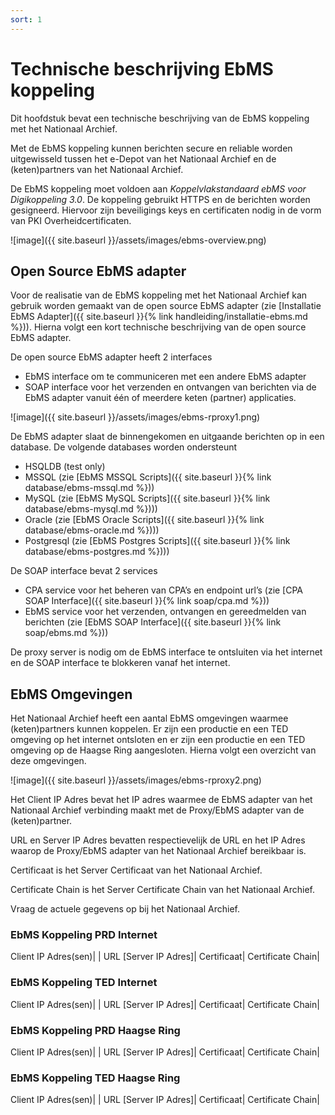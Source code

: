 ```yaml
---
sort: 1
---
```


# Technische beschrijving EbMS koppeling

Dit hoofdstuk bevat een technische beschrijving van de EbMS koppeling met het Nationaal Archief.

Met de EbMS koppeling kunnen berichten secure en reliable worden uitgewisseld tussen het e-Depot van het Nationaal Archief en de (keten)partners van het Nationaal Archief.

De EbMS koppeling moet voldoen aan *Koppelvlakstandaard ebMS voor Digikoppeling 3.0*. De koppeling gebruikt HTTPS en de berichten worden gesigneerd. Hiervoor zijn beveiligings keys en certificaten nodig in de vorm van PKI Overheidcertificaten.

![image]({{ site.baseurl }}/assets/images/ebms-overview.png)

## Open Source EbMS adapter

Voor de realisatie van de EbMS koppeling met het Nationaal Archief kan gebruik worden gemaakt van de open source EbMS adapter (zie [Installatie EbMS Adapter]({{ site.baseurl }}{% link handleiding/installatie-ebms.md %})). Hierna volgt een kort technische beschrijving van de open source EbMS adapter.

De open source EbMS adapter heeft 2 interfaces
- EbMS interface om te communiceren met een andere EbMS adapter
- SOAP interface voor het verzenden en ontvangen van berichten via de EbMS adapter vanuit   één of meerdere keten (partner) applicaties.

![image]({{ site.baseurl }}/assets/images/ebms-rproxy1.png)

De EbMS adapter slaat de binnengekomen en uitgaande berichten op in een database. De volgende databases worden ondersteunt
- HSQLDB (test only)
- MSSQL (zie [EbMS MSSQL Scripts]({{ site.baseurl }}{% link database/ebms-mssql.md %}))
- MySQL (zie [EbMS MySQL Scripts]({{ site.baseurl }}{% link database/ebms-mysql.md %})))
- Oracle (zie [EbMS Oracle Scripts]({{ site.baseurl }}{% link database/ebms-oracle.md %})))
- Postgresql (zie [EbMS Postgres Scripts]({{ site.baseurl }}{% link database/ebms-postgres.md %})))

De SOAP interface bevat 2 services
- CPA service voor het beheren van CPA’s en endpoint url’s (zie [CPA SOAP Interface]({{ site.baseurl }}{% link soap/cpa.md %}))
- EbMS service voor het verzenden, ontvangen en gereedmelden van berichten (zie [EbMS SOAP Interface]({{ site.baseurl }}{% link soap/ebms.md %}))

De proxy server is nodig om de EbMS interface te ontsluiten via het internet en de SOAP interface te blokkeren vanaf het internet. 

## EbMS Omgevingen

Het Nationaal Archief heeft een aantal EbMS omgevingen waarmee (keten)partners kunnen koppelen. Er zijn een productie en een TED omgeving op het internet ontsloten en er zijn een productie en een TED omgeving op de Haagse Ring aangesloten. Hierna volgt een overzicht van deze omgevingen.

![image]({{ site.baseurl }}/assets/images/ebms-rproxy2.png)

Het Client IP Adres bevat het IP adres waarmee de EbMS adapter van het Nationaal Archief verbinding maakt met de Proxy/EbMS adapter van de (keten)partner.

URL en Server IP Adres bevatten respectievelijk de URL en het IP Adres waarop de Proxy/EbMS adapter van het Nationaal Archief bereikbaar is.

Certificaat is het Server Certificaat van het Nationaal Archief.

Certificate Chain is het Server Certificate Chain van het Nationaal Archief.

Vraag de actuele gegevens op bij het Nationaal Archief.

### EbMS Koppeling PRD Internet

Client IP Adres(sen)|	|
URL [Server IP Adres]|
Certificaat|
Certificate Chain|

### EbMS Koppeling TED Internet

Client IP Adres(sen)|	|
URL [Server IP Adres]|
Certificaat|
Certificate Chain|

### EbMS Koppeling PRD Haagse Ring

Client IP Adres(sen)|	|
URL [Server IP Adres]|
Certificaat|
Certificate Chain|

### EbMS Koppeling TED Haagse Ring

Client IP Adres(sen)|	|
URL [Server IP Adres]|
Certificaat|
Certificate Chain|
